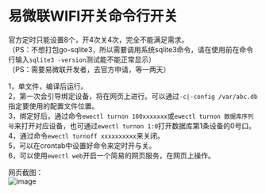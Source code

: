 # 易微联WIFI开关命令行开关

官方定时只能设置8个，开4次关4次，完全不能满足需求。  
（PS：不想打包go-sqlite3，所以需要调用系统sqlite3命令，请在使用前在命令行输入`sqlite3 -version`测试能不能正常显示）  
（PS：需要易微联开发者，去官方申请，等一两天）  

1，单文件，编译后运行。  
2，第一次会引导绑定设备，将在网页上进行。可以通过`-c|-config /var/abc.db`指定要使用的配置文件位置。  
3，绑定好后，通过命令`ewectl turnon 100xxxxxxx`或`ewectl turnon 数据库序列号`来打开对应设备，也可通过`ewectl turnon 1:0`打开数据库第1条设备的0号口。  
4，通过命令`ewectl turnoff xxxxxxxxxx`来关闭。  
5，可以在crontab中设置好命令来定时开与关。  
6，可以使用`ewectl web`开启一个简易的网页服务，在网页上操作。  

网页截图：  
![image](https://github.com/qkqpttgf/LittleTools/assets/45693631/8ecaa13e-bb62-4aa2-82a5-157c1effb79f)  
